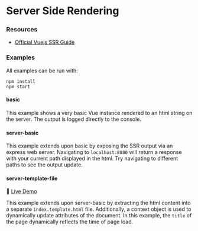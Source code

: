 # Server Side Rendering

### Resources

- [Official Vuejs SSR Guide](https://ssr.vuejs.org/en/data.html)

### Examples

All examples can be run with:

```
npm install
npm start
```

#### basic

This example shows a very basic Vue instance rendered to an html string on the server. The output is logged directly to the console.

#### server-basic

This example extends upon basic by exposing the SSR output via an express web server. Navigating to `localhost:8080` will return a response with your current path displayed in the html. Try navigating to different paths to see the output update.


#### server-template-file

:tada: [Live Demo](https://vuejs-server-template-file-igjqzltugn.now.sh/)

This example extends upon server-basic by extracting the html content into a separate `index.template.html` file. Additionally, a context object is used to dynamically update attributes of the document. In this example, the `title` of the page dynamically reflects the time of page load.